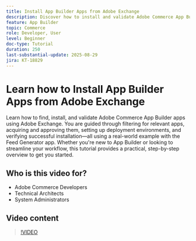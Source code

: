 ```yaml
---
title: Install App Builder Apps from Adobe Exchange
description: Discover how to install and validate Adobe Commerce App Builder apps using Adobe Exchange.
feature: App Builder
topic: Commerce
role: Developer, User
level: Beginner
doc-type: Tutorial
duration: 250
last-substantial-update: 2025-08-29
jira: KT-18829
---
```


# Learn how to Install App Builder Apps from Adobe Exchange

Learn how to find, install, and validate Adobe Commerce App Builder apps using Adobe Exchange. You are guided through filtering for relevant apps, acquiring and approving them, setting up deployment environments, and verifying successful installation—all using a real-world example with the Feed Generator app. Whether you're new to App Builder or looking to streamline your workflow, this tutorial provides a practical, step-by-step overview to get you started.


## Who is this video for?

- Adobe Commerce Developers
- Technical Architects
- System Administrators

## Video content

>[!VIDEO](https://video.tv.adobe.com/v/3471513/?learn=on&enablevpops)
